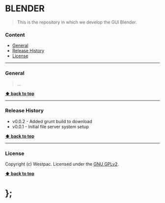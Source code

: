 BLENDER
=======

> This is the repository in which we develop the GUI Blender.

### Content

* [General](#general)
* [Release History](#release-history)
* [License](#license)


----------------------------------------------------------------------------------------------------------------------------------------------------------------


### General

> ...


**[⬆ back to top](#content)**


----------------------------------------------------------------------------------------------------------------------------------------------------------------


### Release History

* v0.0.2 - Added grunt build to download
* v0.0.1 - Initial file server system setup

**[⬆ back to top](#content)**


----------------------------------------------------------------------------------------------------------------------------------------------------------------


### License

Copyright (c) Westpac. Licensed under the [GNU GPLv2](https://raw.githubusercontent.com/WestpacCXTeam/blender/master/LICENSE).

**[⬆ back to top](#content)**

# };
